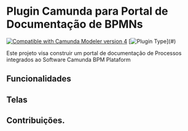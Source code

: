 # Plugin Camunda para Portal de Documentação de BPMNs

[![Compatible with Camunda Modeler version 4](https://img.shields.io/badge/Modeler_Version-4.9.0+-blue.svg)](./README.md#compatibility-notice) [![Plugin Type](https://img.shields.io/badge/Plugin_Type-BPMN_(Camunda_Platform_7)-orange.svg)](#)

Este projeto visa construir um portal de documentação de Processos integrados ao Software Camunda BPM Plataform



## Funcionalidades


## Telas


## Contribuições.




